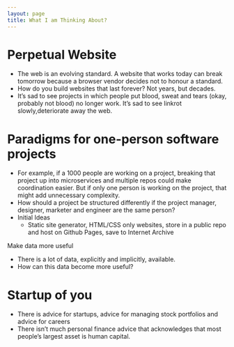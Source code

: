```yaml
---
layout: page
title: What I am Thinking About?
---
```


# Perpetual Website
- The web is an evolving standard. A website that works today can break tomorrow because a browser vendor decides not to honour a standard.
- How do you build websites that last forever? Not years, but decades.
- It’s sad to see projects in which people put blood, sweat and tears (okay, probably not blood) no longer work. It’s sad to see linkrot slowly,deteriorate away the web.

# Paradigms for one-person software projects
- For example, if a 1000 people are working on a project, breaking that project up into microservices and multiple repos could make coordination easier. But if only one person is working on the project, that might add unnecessary complexity.
- How should a project be structured differently if the project manager, designer, marketer and engineer are the same person?
- Initial Ideas 
    - Static site generator, HTML/CSS only websites, store in a public repo and host on Github Pages, save to Internet Archive

Make data more useful
- There is a lot of data, explicitly and implicitly, available.
- How can this data become more useful?

# Startup of you
- There is advice for startups, advice for managing stock portfolios and advice for careers
- There isn’t much personal finance advice that acknowledges that most people’s largest asset is human capital.